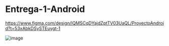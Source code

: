# Entrega-1-Android

https://www.figma.com/design/lQMSCqDYajdZptTV03UaQL/ProyectoAndroid?t=53xAbkDSySTEuygt-1

![image](https://github.com/user-attachments/assets/a8505914-73d5-405f-b557-7d97953ebe27)
